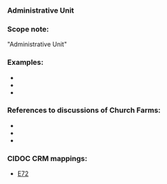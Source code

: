 
### Administrative Unit 

###  Scope note: 
"Administrative Unit" 

### Examples: 

* 
* 
* 

### References to discussions of Church Farms:

* 

* 

* 

### CIDOC CRM mappings: 

* [E72](http://www.cidoc-crm.org/Entity/e72-legal-object/version-6.2.2)